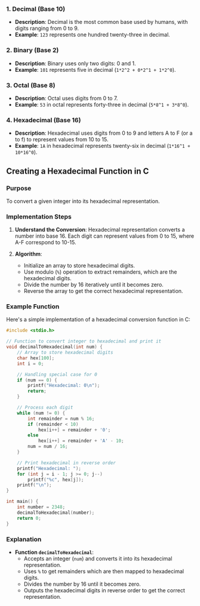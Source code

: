 ### 1. Decimal (Base 10)

- **Description**: Decimal is the most common base used by humans, with digits ranging from 0 to 9.
- **Example**: `123` represents one hundred twenty-three in decimal.

### 2. Binary (Base 2)

- **Description**: Binary uses only two digits: 0 and 1.
- **Example**: `101` represents five in decimal (`1*2^2 + 0*2^1 + 1*2^0`).

### 3. Octal (Base 8)

- **Description**: Octal uses digits from 0 to 7.
- **Example**: `53` in octal represents forty-three in decimal (`5*8^1 + 3*8^0`).

### 4. Hexadecimal (Base 16)

- **Description**: Hexadecimal uses digits from 0 to 9 and letters A to F (or a to f) to represent values from 10 to 15.
- **Example**: `1A` in hexadecimal represents twenty-six in decimal (`1*16^1 + 10*16^0`).

## Creating a Hexadecimal Function in C

### Purpose

To convert a given integer into its hexadecimal representation.

### Implementation Steps

1. **Understand the Conversion**: Hexadecimal representation converts a number into base 16. Each digit can represent values from 0 to 15, where A-F correspond to 10-15.
    
2. **Algorithm**:
    
    - Initialize an array to store hexadecimal digits.
    - Use modulo (`%`) operation to extract remainders, which are the hexadecimal digits.
    - Divide the number by 16 iteratively until it becomes zero.
    - Reverse the array to get the correct hexadecimal representation.

### Example Function

Here's a simple implementation of a hexadecimal conversion function in C:
```c
#include <stdio.h>

// Function to convert integer to hexadecimal and print it
void decimalToHexadecimal(int num) {
    // Array to store hexadecimal digits
    char hex[100];
    int i = 0;

    // Handling special case for 0
    if (num == 0) {
        printf("Hexadecimal: 0\n");
        return;
    }

    // Process each digit
    while (num != 0) {
        int remainder = num % 16;
        if (remainder < 10)
            hex[i++] = remainder + '0';
        else
            hex[i++] = remainder + 'A' - 10;
        num = num / 16;
    }

    // Print hexadecimal in reverse order
    printf("Hexadecimal: ");
    for (int j = i - 1; j >= 0; j--)
        printf("%c", hex[j]);
    printf("\n");
}

int main() {
    int number = 2348;
    decimalToHexadecimal(number);
    return 0;
}
```

### Explanation

- **Function `decimalToHexadecimal`**:
    - Accepts an integer (`num`) and converts it into its hexadecimal representation.
    - Uses `%` to get remainders which are then mapped to hexadecimal digits.
    - Divides the number by 16 until it becomes zero.
    - Outputs the hexadecimal digits in reverse order to get the correct representation.